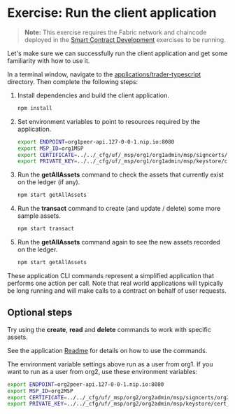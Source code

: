 # Exercise: Run the client application

> **Note:** This exercise requires the Fabric network and chaincode deployed in the [Smart Contract Development](../SmartContractDev/) exercises to be running.

Let's make sure we can successfully run the client application and get some familiarity with how to use it.

In a terminal window, navigate to the [applications/trader-typescript](../../applications/trader-typescript/) directory. Then complete the following steps:

1. Install dependencies and build the client application.
    ```bash
    npm install
    ```

1. Set environment variables to point to resources required by the application.
    ```bash
    export ENDPOINT=org1peer-api.127-0-0-1.nip.io:8080
    export MSP_ID=org1MSP
    export CERTIFICATE=../../_cfg/uf/_msp/org1/org1admin/msp/signcerts/org1admin.pem
    export PRIVATE_KEY=../../_cfg/uf/_msp/org1/org1admin/msp/keystore/cert_sk
    ```

1. Run the **getAllAssets** command to check the assets that currently exist on the ledger (if any).
    ```bash
    npm start getAllAssets
    ```

1. Run the **transact** command to create (and update / delete) some more sample assets.
    ```bash
    npm start transact
    ```

1. Run the **getAllAssets** command again to see the new assets recorded on the ledger.
    ```bash
    npm start getAllAssets
    ```

These application CLI commands represent a simplified application that performs one action per call. Note that real world applications will typically be long running and will make calls to a contract on behalf of user requests.

## Optional steps

Try using the **create**, **read** and **delete** commands to work with specific assets.

See the application [Readme](../../applications/trader-typescript/README.md) for details on how to use the commands.

The environment variable settings above run as a user from org1. If you want to run as a user from org2, use these environment variables:

```bash
export ENDPOINT=org2peer-api.127-0-0-1.nip.io:8080
export MSP_ID=org2MSP
export CERTIFICATE=../../_cfg/uf/_msp/org2/org2admin/msp/signcerts/org2admin.pem
export PRIVATE_KEY=../../_cfg/uf/_msp/org2/org2admin/msp/keystore/cert_sk
```
